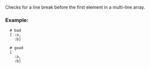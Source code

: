 Checks for a line break before the first element in a
multi-line array.

### Example:

      # bad
      [ :a,
        :b]

      # good
      [
        :a,
        :b]

